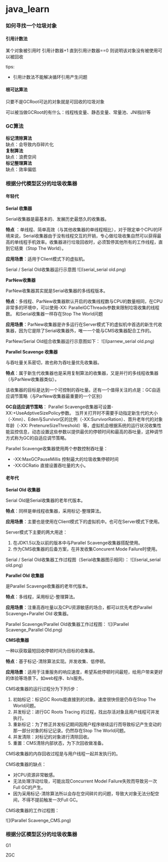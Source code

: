 # java_learn

### 如何寻找一个垃圾对象

#### 引用计数法

某个对象被引用时 引用计数器+1 直到引用计数器==0 则说明该对象没有被使用可以被回收

tips:

- 引用计数法不能解决循环引用产生问题

#### 根可达算法

只要不是GCRoot可达的对象就是可回收的垃圾对象

可以被当做GCRoot的有什么：线程栈变量、静态变量、常量池、JNI指针等

### GC算法

**标记清除算法**  
缺点：会导致内存碎片化  
**复制算法**  
缺点：浪费空间  
**标记整理算法**  
缺点：效率偏低

### 根据分代模型区分的垃圾收集器

#### 年轻代

**Serial 收集器**

Serial收集器是最基本的、发展历史最悠久的收集器。

**特点**
：单线程、简单高效（与其他收集器的单线程相比），对于限定单个CPU的环境来说，Serial收集器由于没有线程交互的开销，专心做垃圾收集自然可以获得最高的单线程手机效率。收集器进行垃圾回收时，必须暂停其他所有的工作线程，直到它结束（Stop
The World）。

**应用场景**：适用于Client模式下的虚拟机。

Serial / Serial Old收集器运行示意图
![](serial_serial old.png)

**ParNew收集器**

ParNew收集器其实就是Serial收集器的多线程版本。

**特点**：多线程、ParNew收集器默认开启的收集线程数与CPU的数量相同，在CPU非常多的环境中，可以使用-XX:
ParallelGCThreads参数来限制垃圾收集的线程数。
和Serial收集器一样存在Stop The World问题

**应用场景**：ParNew收集器是许多运行在Server模式下的虚拟机中首选的新生代收集器，因为它是除了Serial收集器外，唯一一个能与CMS收集器配合工作的。

ParNew/Serial Old组合收集器运行示意图如下：
![](parnew_serial old.png)

**Parallel Scavenge 收集器**

与吞吐量关系密切，故也称为吞吐量优先收集器。

**特点**：属于新生代收集器也是采用复制算法的收集器，又是并行的多线程收集器（与ParNew收集器类似）。

该收集器的目标是达到一个可控制的吞吐量。还有一个值得关注的点是：GC自适应调节策略（与ParNew收集器最重要的一个区别）

**GC自适应调节策略**：
Parallel Scavenge收集器可设置-XX:+UseAdptiveSizePolicy参数。
当开关打开时不需要手动指定新生代的大小（-Xmn）、Eden与Survivor区的比例（-XX:SurvivorRation）、晋升老年代的对象年龄（-XX:
PretenureSizeThreshold）等，虚拟机会根据系统的运行状况收集性能监控信息，动态设置这些参数以提供最优的停顿时间和最高的吞吐量，这种调节方式称为GC的自适应调节策略。

Parallel Scavenge收集器使用两个参数控制吞吐量：

- -XX:MaxGCPauseMillis 控制最大的垃圾收集停顿时间
- -XX:GCRatio 直接设置吞吐量的大小。

#### 老年代

**Serial Old 收集器**

Serial Old是Serial收集器的老年代版本。

**特点**：同样是单线程收集器，采用标记-整理算法。

**应用场景**：主要也是使用在Client模式下的虚拟机中。也可在Server模式下使用。

Server模式下主要的两大用途：

1. 在JDK1.5以及以前的版本中与Parallel Scavenge收集器搭配使用。
2. 作为CMS收集器的后备方案，在并发收集Concurent Mode Failure时使用。

Serial / Serial Old收集器工作过程图（Serial收集器图示相同）：
![](serial_serial old.png)

**Parallel Old 收集器**

是Parallel Scavenge收集器的老年代版本。

**特点**：多线程，采用标记-整理算法。

**应用场景**：注重高吞吐量以及CPU资源敏感的场合，都可以优先考虑Parallel Scavenge+Parallel Old 收集器。

Parallel Scavenge/Parallel Old收集器工作过程图：
![](Parallel Scavenge_Parallel Old.png)

**CMS收集器**

一种以获取最短回收停顿时间为目标的收集器。

**特点**：基于标记-清除算法实现。并发收集、低停顿。

**应用场景**：适用于注重服务的响应速度，希望系统停顿时间最短，给用户带来更好的体验等场景下。如web程序、b/s服务。

CMS收集器的运行过程分为下列5步：

1. 初始标记：标记GC Roots能直接到的对象。速度很快但是仍存在Stop The World问题。
2. 并发标记：进行GC Roots Tracing 的过程，找出存活对象且用户线程可并发执行。
3. 重新标记：为了修正并发标记期间因用户程序继续运行而导致标记产生变动的那一部分对象的标记记录。仍然存在Stop The World问题。
4. 并发清除：对标记的对象进行清除回收。
5. 重置：CMS清除内部状态，为下次回收做准备。

CMS收集器的内存回收过程是与用户线程一起并发执行的。

CMS收集器的缺点：

- 对CPU资源非常敏感。
- 无法处理浮动垃圾，可能出现Concurrent Model Failure失败而导致另一次Full GC的产生。
- 因为采用标记-清除算法所以会存在空间碎片的问题，导致大对象无法分配空间，不得不提前触发一次Full GC。

CMS收集器的工作过程图：

![](Parallel Scavenge_CMS.png)

### 根据分区模型区分的垃圾收集器

G1

ZGC



